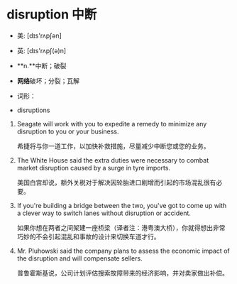 # disruption 中断

- 美: [dɪs'rʌpʃən] 
- 英: [dɪs'rʌpʃ(ə)n] 

- **n.**中断；破裂
- **网络**破坏；分裂；瓦解

- 词形：

- disruptions

1. Seagate will work with you to expedite a remedy to minimize any disruption to you or your business. 

   希捷将与你一道工作，以加快补救措施，尽量减少中断您或您的业务。

    

2. The White House said the extra duties were necessary to combat market disruption caused by a surge in tyre imports. 

   美国白宫却说，额外关税对于解决因轮胎进口剧增而引起的市场混乱很有必要。

    

3. If you're building a bridge between the two, you've got to come up with a clever way to switch lanes without disruption or accident. 

   如果你想在两者之间架建一座桥梁（译者注：港粤澳大桥），你就得想出非常巧妙的不会引起混乱和事故的设计来切换车道才行。

    

4. Mr. Pluhowski said the company plans to assess the economic impact of the disruption and will compensate sellers. 

   普鲁霍斯基说，公司计划评估搜索故障带来的经济影响，并对卖家做出补偿。

    